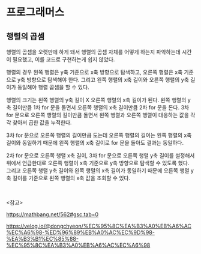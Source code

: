 # 프로그래머스

## 행렬의 곱셈

행렬의 곱셈을 오랫만에 하게 돼서 행렬의 곱셈 자체를 어떻게 하는지 파악하는데 시간이 필요했고, 이를 코드로 구현하는게 쉽지 않았다.

행렬의 경우 왼쪽 행렬은 y축 기준으로 x축 방향으로 탐색하고, 오른쪽 행렬은 x축 기준으로 y축 방향으로 탐색해야 한다. 그리고 왼쪽 행렬의 x축 길이와 오른쪽 행렬의 y축 길이가 동일해야 행렬 곱셈을 할 수 있다.

행렬의 크기는 왼쪽 행렬의 y축 길이 X 오른쪽 행렬의 x축 길이가 된다. 왼쪽 행렬의 y축 길이만큼 1차 for 문을 돌면서 오른쪽 행렬의 x축 길이만큼 2차 for 문을 돈다. 3차 for 문으로 오른쪽 행렬의 길이만큼 돌면서 왼쪽 행렬과 오른쪽 행렬이 대응하는 값을 각각 찾아서 곱한 값을 누적한다.

3차 for 문으로 오른쪽 행렬의 길이만큼 도는데 오른쪽 행렬의 길이는 왼쪽 행렬의 x축 길이와 동일하기 때문에 왼쪽 행렬의 x축 길이로 for 문을 돌아도 결과는 동일하다.

2차 for 문으로 오른쪽 행렬 x축 길이, 3차 for 문으로 오른쪽 행렬 y축 길이를 설정해서 위에서 언급한대로 오른쪽 행렬이 x축 기준으로 y축 방향으로 탐색할 수 있도록 했다. 그리고 오른쪽 행렬 y축 길이와 왼쪽 행렬의 x축 길이가 동일하기 때문에 오른쪽 행렬 y축 길이를 기준으로 왼쪽 행렬의 x축 값을 조회할 수 있다.

<br>

<참고>

https://mathbang.net/562#gsc.tab=0

https://velog.io/@dongchyeon/%EC%95%8C%EA%B3%A0%EB%A6%AC%EC%A6%98-%ED%96%89%EB%A0%AC%EC%9D%98-%EA%B3%B1%EC%85%88-%EC%95%8C%EA%B3%A0%EB%A6%AC%EC%A6%98

